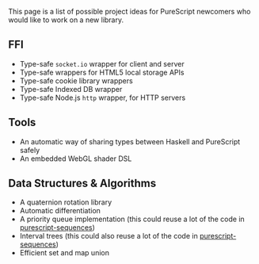 This page is a list of possible project ideas for PureScript newcomers who would like to work on a new library.

## FFI

- Type-safe `socket.io` wrapper for client and server
- Type-safe wrappers for HTML5 local storage APIs
- Type-safe cookie library wrappers
- Type-safe Indexed DB wrapper
- Type-safe Node.js `http` wrapper, for HTTP servers

## Tools

- An automatic way of sharing types between Haskell and PureScript safely
- An embedded WebGL shader DSL

## Data Structures & Algorithms

- A quaternion rotation library
- Automatic differentiation
- A priority queue implementation (this could reuse a lot of the code in [purescript-sequences](/hdgarrood/purescript-sequences))
- Interval trees (this could also reuse a lot of the code in [purescript-sequences](/hdgarrood/purescript-sequences))
- Efficient set and map union